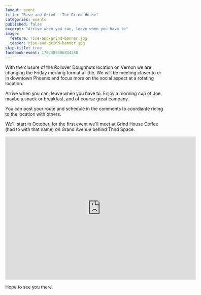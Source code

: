 ```yaml
---
layout: event
title: "Rise and Grind - The Grind House"
categories: events
published: false
excerpt: "Arrive when you can, leave when you have to"
image:
  feature: rise-and-grind-banner.jpg
  teaser: rise-and-grind-banner.jpg
skip-title: true
facebook-event: 1767485306834288
---
```


With the closure of the Rollover Doughnuts location on Vernon we are changing the Friday morning format a little.
We will be meeting closer to or in downtown Phoenix and focus more on the social aspect at a rotating location.

Arrive when you can, leave when you have to.
Enjoy a morning cup of Joe, maybe a snack or breakfast, and of course great company. 

You can post your route and schedule in the comments to coordiante riding to the location with others.

We'll start in October, for the first event we'll meet at Grind House Coffee (had to with that name) on Grand Avenue behind Third Space. 

<iframe src="https://www.google.com/maps/embed?pb=!1m14!1m8!1m3!1d13315.089104829003!2d-112.0867792!3d33.455239!3m2!1i1024!2i768!4f13.1!3m3!1m2!1s0x0%3A0x8c403e5d159dfa9c!2sGrind+House+Coffee!5e0!3m2!1sen!2sus!4v1474417017511" width="600" height="450" frameborder="0" style="border:0" allowfullscreen></iframe>

Hope to see you there.
